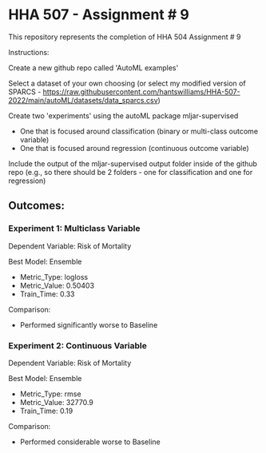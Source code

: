 # HHA 507 - Assignment # 9

This repository represents the completion of HHA 504 Assignment # 9

Instructions:

Create a new github repo called 'AutoML examples' 

Select a dataset of your own choosing (or select my modified version of SPARCS - https://raw.githubusercontent.com/hantswilliams/HHA-507-2022/main/autoML/datasets/data_sparcs.csv) 

Create two 'experiments' using the autoML package mljar-supervised 
- One that is focused around classification (binary or multi-class outcome variable)
- One that is focused around regression (continuous outcome variable) 

Include the output of the mljar-supervised output folder inside of the github repo (e.g., so there should be 2 folders - one for classification and one for regression) 

## Outcomes:

### Experiment 1: Multiclass Variable 

Dependent Variable: Risk of Mortality 

Best Model: Ensemble 
- Metric_Type: logloss
- Metric_Value: 0.50403
- Train_Time: 0.33

Comparison: 
- Performed significantly worse to Baseline

### Experiment 2: Continuous Variable 

Dependent Variable: Risk of Mortality 

Best Model: Ensemble 
- Metric_Type: rmse
- Metric_Value: 32770.9
- Train_Time: 0.19

Comparison: 
- Performed considerable worse to Baseline 
